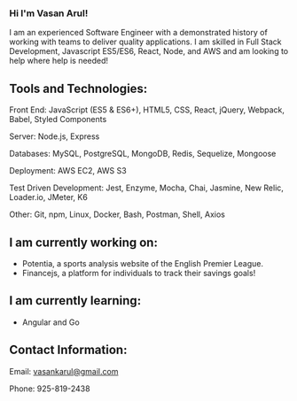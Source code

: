 

<!--
**Vasanarul/vasanarul** is a ✨ _special_ ✨ repository because its `README.md` (this file) appears on your GitHub profile.

Here are some ideas to get you started:

- 🔭 I’m currently working on ...
- 🌱 I’m currently learning ...
- 👯 I’m looking to collaborate on ...
- 🤔 I’m looking for help with ...
- 💬 Ask me about ...
- 📫 How to reach me: ...
- 😄 Pronouns: ...
- ⚡ Fun fact: ...
-->

### Hi I'm Vasan Arul!

I am an experienced Software Engineer with a demonstrated history of working with teams to deliver quality applications. I am skilled in Full Stack Development, Javascript ES5/ES6, React, Node, and AWS and am looking to help where help is needed!

## Tools and Technologies:

Front End: JavaScript (ES5 & ES6+), HTML5, CSS, React, jQuery, Webpack, Babel, Styled Components

Server: Node.js, Express

Databases: MySQL, PostgreSQL, MongoDB, Redis, Sequelize, Mongoose

Deployment: AWS EC2, AWS S3

Test Driven Development: Jest, Enzyme, Mocha, Chai, Jasmine, New Relic, Loader.io, JMeter, K6

Other: Git, npm, Linux, Docker, Bash, Postman, Shell, Axios

## I am currently working on:
- Potentia, a sports analysis website of the English Premier League.
- Financejs, a platform for individuals to track their savings goals!

## I am currently learning:
- Angular and Go


## Contact Information:

Email: vasankarul@gmail.com

Phone: 925-819-2438

